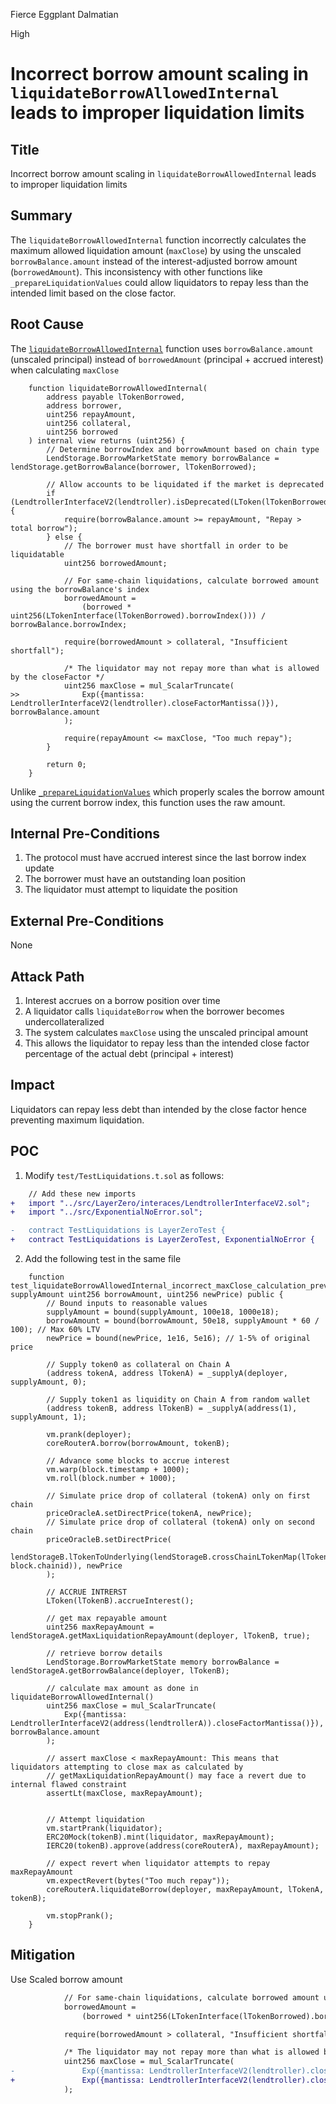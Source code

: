 Fierce Eggplant Dalmatian

High

# Incorrect borrow amount scaling in `liquidateBorrowAllowedInternal` leads to improper liquidation limits

## Title 
Incorrect borrow amount scaling in `liquidateBorrowAllowedInternal` leads to improper liquidation limits

## Summary
The `liquidateBorrowAllowedInternal` function incorrectly calculates the maximum allowed liquidation amount (`maxClose`) by using the unscaled `borrowBalance.amount` instead of the interest-adjusted borrow amount (`borrowedAmount`). This inconsistency with other functions like `_prepareLiquidationValues` could allow liquidators to repay less than the intended limit based on the close factor.

## Root Cause 
The [`liquidateBorrowAllowedInternal`](https://github.com/sherlock-audit/2025-05-lend-audit-contest/blob/main/Lend-V2/src/LayerZero/CoreRouter.sol#L329-L361) function uses `borrowBalance.amount` (unscaled principal) instead of `borrowedAmount` (principal + accrued interest) when calculating `maxClose`
```solidity
    function liquidateBorrowAllowedInternal(
        address payable lTokenBorrowed,
        address borrower,
        uint256 repayAmount,
        uint256 collateral,
        uint256 borrowed
    ) internal view returns (uint256) {
        // Determine borrowIndex and borrowAmount based on chain type
        LendStorage.BorrowMarketState memory borrowBalance = lendStorage.getBorrowBalance(borrower, lTokenBorrowed);

        // Allow accounts to be liquidated if the market is deprecated
        if (LendtrollerInterfaceV2(lendtroller).isDeprecated(LToken(lTokenBorrowed))) {
            require(borrowBalance.amount >= repayAmount, "Repay > total borrow");
        } else {
            // The borrower must have shortfall in order to be liquidatable
            uint256 borrowedAmount;

            // For same-chain liquidations, calculate borrowed amount using the borrowBalance's index
            borrowedAmount =
                (borrowed * uint256(LTokenInterface(lTokenBorrowed).borrowIndex())) / borrowBalance.borrowIndex; 

            require(borrowedAmount > collateral, "Insufficient shortfall");

            /* The liquidator may not repay more than what is allowed by the closeFactor */
            uint256 maxClose = mul_ScalarTruncate(
>>              Exp({mantissa: LendtrollerInterfaceV2(lendtroller).closeFactorMantissa()}), borrowBalance.amount 
            );

            require(repayAmount <= maxClose, "Too much repay");
        }

        return 0;
    }

```

Unlike [`_prepareLiquidationValues`](https://github.com/sherlock-audit/2025-05-lend-audit-contest/blob/main/Lend-V2/src/LayerZero/CrossChainRouter.sol#L245-L262) which properly scales the borrow amount using the current borrow index, this function uses the raw amount.

## Internal Pre-Conditions
1. The protocol must have accrued interest since the last borrow index update
2. The borrower must have an outstanding loan position
3. The liquidator must attempt to liquidate the position

## External Pre-Conditions
None

## Attack Path
1. Interest accrues on a borrow position over time
2. A liquidator calls `liquidateBorrow` when the borrower becomes undercollateralized
3. The system calculates `maxClose` using the unscaled principal amount
4. This allows the liquidator to repay less than the intended close factor percentage of the actual debt (principal + interest)

## Impact
Liquidators can repay less debt than intended by the close factor hence preventing maximum liquidation.

## POC
1. Modify `test/TestLiquidations.t.sol` as follows:
```diff
    // Add these new imports
+   import "../src/LayerZero/interaces/LendtrollerInterfaceV2.sol";
+   import "../src/ExponentialNoError.sol";

-   contract TestLiquidations is LayerZeroTest {
+   contract TestLiquidations is LayerZeroTest, ExponentialNoError {
```
2. Add the following test in the same file
```solidity
    function test_liquidateBorrowAllowedInternal_incorrect_maxClose_calculation_prevents_maxLiquidation(uint256 supplyAmount uint256 borrowAmount, uint256 newPrice) public {
        // Bound inputs to reasonable values
        supplyAmount = bound(supplyAmount, 100e18, 1000e18);
        borrowAmount = bound(borrowAmount, 50e18, supplyAmount * 60 / 100); // Max 60% LTV
        newPrice = bound(newPrice, 1e16, 5e16); // 1-5% of original price

        // Supply token0 as collateral on Chain A
        (address tokenA, address lTokenA) = _supplyA(deployer, supplyAmount, 0);

        // Supply token1 as liquidity on Chain A from random wallet
        (address tokenB, address lTokenB) = _supplyA(address(1), supplyAmount, 1);

        vm.prank(deployer);
        coreRouterA.borrow(borrowAmount, tokenB);

        // Advance some blocks to accrue interest
        vm.warp(block.timestamp + 1000);
        vm.roll(block.number + 1000);

        // Simulate price drop of collateral (tokenA) only on first chain
        priceOracleA.setDirectPrice(tokenA, newPrice);
        // Simulate price drop of collateral (tokenA) only on second chain
        priceOracleB.setDirectPrice(
            lendStorageB.lTokenToUnderlying(lendStorageB.crossChainLTokenMap(lTokenA, block.chainid)), newPrice
        );

        // ACCRUE INTRERST
        LToken(lTokenB).accrueInterest();

        // get max repayable amount
        uint256 maxRepayAmount = lendStorageA.getMaxLiquidationRepayAmount(deployer, lTokenB, true);

        // retrieve borrow details
        LendStorage.BorrowMarketState memory borrowBalance = lendStorageA.getBorrowBalance(deployer, lTokenB);

        // calculate max amount as done in liquidateBorrowAllowedInternal()
        uint256 maxClose = mul_ScalarTruncate(
            Exp({mantissa: LendtrollerInterfaceV2(address(lendtrollerA)).closeFactorMantissa()}), borrowBalance.amount
        );

        // assert maxClose < maxRepayAmount: This means that liquidators attempting to close max as calculated by 
        // getMaxLiquidationRepayAmount() may face a revert due to internal flawed constraint
        assertLt(maxClose, maxRepayAmount);


        // Attempt liquidation
        vm.startPrank(liquidator);
        ERC20Mock(tokenB).mint(liquidator, maxRepayAmount);
        IERC20(tokenB).approve(address(coreRouterA), maxRepayAmount);

        // expect revert when liquidator attempts to repay maxRepayAmount
        vm.expectRevert(bytes("Too much repay"));
        coreRouterA.liquidateBorrow(deployer, maxRepayAmount, lTokenA, tokenB);

        vm.stopPrank();
    }
```

## Mitigation
Use Scaled borrow amount
```diff
            // For same-chain liquidations, calculate borrowed amount using the borrowBalance's index
            borrowedAmount =
                (borrowed * uint256(LTokenInterface(lTokenBorrowed).borrowIndex())) / borrowBalance.borrowIndex; 

            require(borrowedAmount > collateral, "Insufficient shortfall");

            /* The liquidator may not repay more than what is allowed by the closeFactor */
            uint256 maxClose = mul_ScalarTruncate(
-               Exp({mantissa: LendtrollerInterfaceV2(lendtroller).closeFactorMantissa()}), borrowBalance.amount 
+               Exp({mantissa: LendtrollerInterfaceV2(lendtroller).closeFactorMantissa()}), borrowedAmount
            );
```